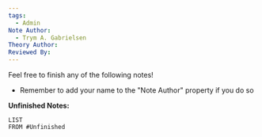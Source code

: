 ```yaml
---
tags:
  - Admin
Note Author:
  - Trym A. Gabrielsen
Theory Author: 
Reviewed By:
---
```

Feel free to finish any of the following notes!
- Remember to add your name to the "Note Author" property if you do so

**Unfinished Notes:**
```dataview
LIST
FROM #Unfinished 
```

